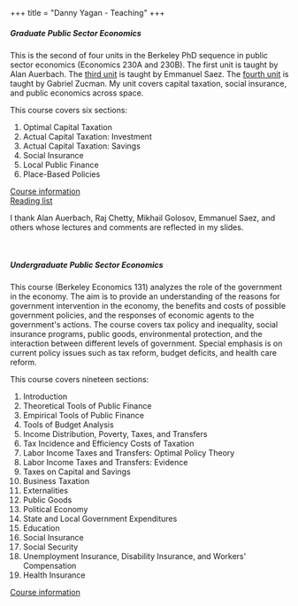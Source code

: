 +++
title = "Danny Yagan - Teaching"
+++

##### Graduate Public Sector Economics
This is the second of four units in the Berkeley PhD sequence in public sector economics (Economics 230A and 230B). The first unit is taught by Alan Auerbach. The <a href="https://eml.berkeley.edu/~saez/course/course.html" target="_blank">third unit</a> is taught by Emmanuel Saez. The <a href="http://gabriel-zucman.eu/econ230/" target="_blank">fourth unit</a> is taught by Gabriel Zucman. My unit covers capital taxation, social insurance, and public economics across space. 

This course covers six sections:<br>
1. Optimal Capital Taxation <br>
2. Actual Capital Taxation: Investment<br>
3. Actual Capital Taxation: Savings<br>
4. Social Insurance<br>
5. Local Public Finance<br>
6. Place-Based Policies<br>

<a href="https://eml.berkeley.edu/~yagan/teaching/Graduate_Public_Sector_Economics_Course_Information.pdf" target="_blank">Course information</a> <br>
<a href="https://eml.berkeley.edu/~yagan/teaching/Graduate_Public_Sector_Economics_Reading_List.pdf" target="_blank">Reading list</a> <br>

I thank Alan Auerbach, Raj Chetty, Mikhail Golosov, Emmanuel Saez, and others whose lectures and comments are reflected in my slides.

<br>

##### Undergraduate Public Sector Economics
This course (Berkeley Economics 131) analyzes the role of the government in the economy. The aim is to provide an understanding of the reasons for government intervention in the economy, the benefits and costs of possible government policies, and the responses of economic agents to the government's actions. The course covers tax policy and inequality, social insurance programs, public goods, environmental protection, and the interaction between different levels of government. Special emphasis is on current policy issues such as tax reform, budget deficits, and health care reform.

This course covers nineteen sections:<br>
1. Introduction<br>
2. Theoretical Tools of Public Finance<br>
3. Empirical Tools of Public Finance<br>
4. Tools of Budget Analysis<br>
5. Income Distribution, Poverty, Taxes, and Transfers<br>
6. Tax Incidence and Efficiency Costs of Taxation<br>
7. Labor Income Taxes and Transfers: Optimal Policy Theory<br>
8. Labor Income Taxes and Transfers: Evidence<br>
9. Taxes on Capital and Savings<br>
10. Business Taxation<br>
11. Externalities<br>
12. Public Goods<br>
13. Political Economy<br>
14. State and Local Government Expenditures<br>
15. Education<br>
16. Social Insurance<br>
17. Social Security<br>
18. Unemployment Insurance, Disability Insurance, and Workers' Compensation<br>
19. Health Insurance

<a href="https://eml.berkeley.edu/~yagan/teaching/Undergraduate_Public_Sector_Economics_Course_Information.pdf" target="_blank">Course information</a>